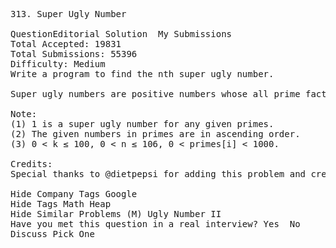 <pre>
313. Super Ugly Number 

QuestionEditorial Solution  My Submissions
Total Accepted: 19831
Total Submissions: 55396
Difficulty: Medium
Write a program to find the nth super ugly number.

Super ugly numbers are positive numbers whose all prime factors are in the given prime list primes of size k. For example, [1, 2, 4, 7, 8, 13, 14, 16, 19, 26, 28, 32] is the sequence of the first 12 super ugly numbers given primes = [2, 7, 13, 19] of size 4.

Note:
(1) 1 is a super ugly number for any given primes.
(2) The given numbers in primes are in ascending order.
(3) 0 < k ≤ 100, 0 < n ≤ 106, 0 < primes[i] < 1000.

Credits:
Special thanks to @dietpepsi for adding this problem and creating all test cases.

Hide Company Tags Google
Hide Tags Math Heap
Hide Similar Problems (M) Ugly Number II
Have you met this question in a real interview? Yes  No
Discuss Pick One

</pre>
